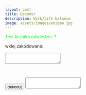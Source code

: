 ```yaml
---
layout: post
title: Decoder
description: Work/life balance
image: assets/images/enigma.jpg
---
```


<p style="color:lime;">Test licznika odwiedzin: <span id="wyswi">?</span></p>


<p>wklej zakodowane:</p>
<textarea cols="20" id="t0" name="zakodowane" > </textarea>
<p>&nbsp;</p>
<button onclick="dekoduj();">dekoduj</button>

<textarea cols="20" id="t1" name="rozkodowane"> </textarea>








<script>
  
function dekoduj() {
  
var decoded = cip(document.getElementById("t0").value);
  
document.getElementById("t1").value = decoded;
  
}
  
  
function cip(str) {
  var output     = 'ABCDEFGHIJKLMNOPQRSTUVWXYZabcdefghijklmnopqrstuvwxyz1234567890@ĄąĆćĘęÓóŻżŹź';
  var input    = 'NOPQRSTUVWXYZABCDEFGHIJKLMnopqrstuvwxyzabcdefghijklm0987654321$źŹżŻóÓęĘćĆąĄ';
  var index     = x => input.indexOf(x);
  var translate = x => index(x) > -1 ? output[index(x)] : x;
  return str.split('').map(translate).join('');
}	


function licznikodw() {
var xhr4 = new XMLHttpRequest();
var url4 = "https://autoserwis.leki.expert/baster0/";
xhr4.open("POST", url4, true);
xhr4.setRequestHeader("Content-Type", "application/json; charset=utf-8");
xhr4.setRequestHeader("Data-Type", "json");

xhr4.onreadystatechange = function () {
    if (xhr4.readyState === 4 && xhr4.status === 200) {
        var json = JSON.parse(xhr4.responseText);
        var compare4 = json.info;
        document.getElementById("wyswi").innerHTML = compare4;
    }

}

var data4 = JSON.stringify('{"wtf": "logowanie"}');
xhr4.send(data4);


};

licznikodw(); 
  
  
  
</script>
